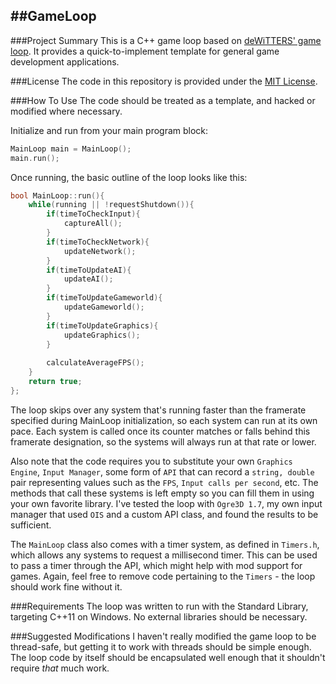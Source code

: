 ##GameLoop
------

###Project Summary
This is a C++ game loop based on [deWiTTERS' game loop](http://www.koonsolo.com/news/dewitters-gameloop/).
It provides a quick-to-implement template for general game development applications.


###License
The code in this repository is provided under the [MIT License](http://opensource.org/licenses/MIT).


###How To Use
The code should be treated as a template, and hacked or modified where necessary.

Initialize and run from your main program block:
```cpp
MainLoop main = MainLoop();
main.run();
```

Once running, the basic outline of the loop looks like this:
```cpp
bool MainLoop::run(){
	while(running || !requestShutdown()){
		if(timeToCheckInput){
			captureAll();
		}
		if(timeToCheckNetwork){
			updateNetwork();
		}
		if(timeToUpdateAI){
			updateAI();
		}
		if(timeToUpdateGameworld){
			updateGameworld();
		}
		if(timeToUpdateGraphics){
			updateGraphics();
		}
		
		calculateAverageFPS();
	}
	return true;
};
```

The loop skips over any system that's running faster than the framerate specified during MainLoop initialization, so each system can run at its own pace.
Each system is called once its counter matches or falls behind this framerate designation, so the systems will always run at that rate or lower.

Also note that the code requires you to substitute your own `Graphics Engine`, `Input Manager`, some form of `API` that can record a `string, double` pair representing values such as the `FPS`, `Input calls per second`, etc.
The methods that call these systems is left empty so you can fill them in using your own favorite library.
I've tested the loop with `Ogre3D 1.7`, my own input manager that used `OIS` and a custom API class, and found the results to be sufficient.

The `MainLoop` class also comes with a timer system, as defined in `Timers.h`, which allows any systems to request a millisecond timer.
This can be used to pass a timer through the API, which might help with mod support for games.
Again, feel free to remove code pertaining to the `Timers` - the loop should work fine without it.


###Requirements
The loop was written to run with the Standard Library, targeting C++11 on Windows.
No external libraries should be necessary.


###Suggested Modifications
I haven't really modified the game loop to be thread-safe, but getting it to work with threads should be simple enough.
The loop code by itself should be encapsulated well enough that it shouldn't require _that_ much work.
